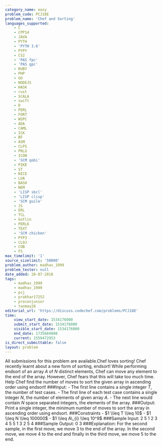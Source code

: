 ```yaml
---
category_name: easy
problem_code: PCJ18E
problem_name: 'Chef and Sorting'
languages_supported:
    - C
    - CPP14
    - JAVA
    - PYTH
    - 'PYTH 3.6'
    - PYPY
    - CS2
    - 'PAS fpc'
    - 'PAS gpc'
    - RUBY
    - PHP
    - GO
    - NODEJS
    - HASK
    - rust
    - SCALA
    - swift
    - D
    - PERL
    - FORT
    - WSPC
    - ADA
    - CAML
    - ICK
    - BF
    - ASM
    - CLPS
    - PRLG
    - ICON
    - 'SCM qobi'
    - PIKE
    - ST
    - NICE
    - LUA
    - BASH
    - NEM
    - 'LISP sbcl'
    - 'LISP clisp'
    - 'SCM guile'
    - JS
    - ERL
    - TCL
    - kotlin
    - PERL6
    - TEXT
    - 'SCM chicken'
    - PYP3
    - CLOJ
    - COB
    - FS
max_timelimit: '1'
source_sizelimit: '50000'
problem_author: madhav_1999
problem_tester: null
date_added: 28-07-2018
tags:
    - madhav_1999
    - madhav_1999
    - pcj
    - prakhar17252
    - proconjunior
    - tanmay28
editorial_url: 'https://discuss.codechef.com/problems/PCJ18E'
time:
    view_start_date: 1534176000
    submit_start_date: 1534176000
    visible_start_date: 1534176000
    end_date: 1735669800
    current: 1559472953
is_direct_submittable: false
layout: problem
---
```

All submissions for this problem are available.Chef loves sorting! Chef recently learnt about a new form of sorting, endsort! While performing endsort of an array $A$ of $N$ distinct elements, Chef can move any element to the end of the array. However, Chef fears that this will take too much time. Help Chef find the number of moves to sort the given array in ascending order using endsort! ###Input: - The first line contains a single integer $T$, the number of test cases. - The first line of each test case contains a single integer $N$, the number of elements of given array $A$. - The next line would contain $N$ space separated integers, the elements of the array. ###Output: Print a single integer, the minimum number of moves to sort the array in ascending order using endsort. ###Constraints - $1 \\leq T \\leq 10$ - $1 \\leq N \\leq 100000$ - $1 \\leq A\_{i} \\leq 10^9$ ###Sample Input: 2 5 1 2 3 4 5 5 1 3 2 5 4 ###Sample Output: 0 3 ###Explanation: For the second sample, in the first move, we move 3 to the end of the array. In the second move, we move 4 to the end and finally in the third move, we move 5 to the end.
